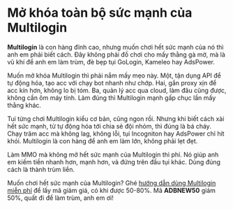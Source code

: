 # Mở khóa toàn bộ sức mạnh của Multilogin

**Multilogin** là con hàng đỉnh cao, nhưng muốn chơi hết sức mạnh của nó thì anh em phải biết cách. Đây không phải đồ chơi cho mấy thằng gà mờ, mà là vũ khí để anh em làm trùm, đè bẹp tụi GoLogin, Kameleo hay AdsPower.

Muốn mở khóa Multilogin thì phải nắm mấy mẹo này. Một, tận dụng API để tự động hóa, tạo acc với chạy bot nhanh như chớp. Hai, gắn proxy xịn để acc kín hơn, không lo bị tóm. Ba, quản lý acc qua cloud, làm đâu cũng được, không cần ôm máy tính. Làm đúng thì Multilogin mạnh gấp chục lần mấy thằng khác.

Tui từng chơi Multilogin kiểu cơ bản, cũng ngon rồi. Nhưng khi biết cách xài hết sức mạnh, từ tự động hóa tới chia sẻ đội nhóm, thì đúng là bá cháy. Chạy trăm acc mà không lag, không lỗi, tụi Incogniton hay AdsPower chỉ hít khói. Multilogin là con hàng để anh em làm lớn, không phải lẹt đẹt.

Làm MMO mà không mở hết sức mạnh của Multilogin thì phí. Nó giúp anh em kiếm tiền nhanh hơn, mạnh hơn, và đứng trên đầu tụi khác. Dùng đúng cách là thành trùm liền.

Muốn chơi hết sức mạnh của Multilogin? Ghé [hướng dẫn dùng Multilogin miễn phí](https://adblogin.com/huong-dan-su-dung-multi-mien-phi/) để lấy mã giảm giá, có khi được 50-80%. Mã **ADBNEW50** giảm 50%, quất đi để làm trùm, anh em ơi!